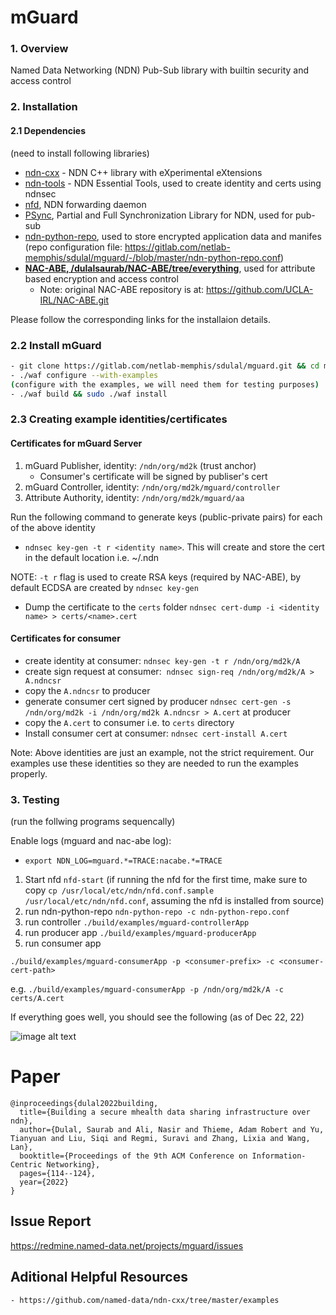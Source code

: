 # mGuard
### 1. Overview
Named Data Networking (NDN) Pub-Sub library with builtin security and access control

### 2. Installation
#### 2.1  Dependencies
(need to install following libraries)
- [ndn-cxx](https://github.com/named-data/ndn-cxx) - NDN C++ library with eXperimental eXtensions
- [ndn-tools](https://github.com/named-data/ndn-tools) - NDN Essential Tools, used to create identity and certs using ndnsec
- [nfd](https://github.com/named-data/nfd), NDN forwarding daemon
- [PSync](https://github.com/named-data/psync), Partial and Full Synchronization Library for NDN, used for pub-sub
- [ndn-python-repo](https://ndn-python-repo.readthedocs.io/en/latest/), used to store encrypted application data and manifes
(repo configuration file: https://gitlab.com/netlab-memphis/sdulal/mguard/-/blob/master/ndn-python-repo.conf)
- **[NAC-ABE, /dulalsaurab/NAC-ABE/tree/everything](https://github.com/dulalsaurab/NAC-ABE/tree/everything)**, used for attribute based encryption and access control
    - Note: original NAC-ABE repository is at: https://github.com/UCLA-IRL/NAC-ABE.git

Please follow the corresponding links for the installaion details.
### 2.2 Install mGuard
```bash
- git clone https://gitlab.com/netlab-memphis/sdulal/mguard.git && cd mguard
- ./waf configure --with-examples
(configure with the examples, we will need them for testing purposes)
- ./waf build && sudo ./waf install
```
### 2.3 Creating example identities/certificates

#### Certificates for mGuard Server
1. mGuard Publisher, identity: `/ndn/org/md2k` (trust anchor)
    - Consumer's certificate will be signed by publiser's cert 
2. mGuard Controller, identity: `/ndn/org/md2k/mguard/controller`
3. Attribute Authority, identity: `/ndn/org/md2k/mguard/aa`

Run the following command to generate keys (public-private pairs) for each of the above identity
- `ndnsec key-gen -t r <identity name>`. This will create and store the cert in the default location i.e. ~/.ndn

NOTE: `-t r` flag is used to create RSA keys (required by NAC-ABE), by default ECDSA are created by `ndnsec key-gen`

- Dump the certificate to the `certs` folder `ndnsec cert-dump -i <identity name> > certs/<name>.cert`

#### Certificates for consumer

- create identity at consumer: `ndnsec key-gen -t r /ndn/org/md2k/A`
- create sign request at consumer:  `ndnsec sign-req /ndn/org/md2k/A > A.ndncsr`
- copy the `A.ndncsr` to producer
- generate consumer cert signed by producer `ndnsec cert-gen -s /ndn/org/md2k -i /ndn/org/md2k A.ndncsr > A.cert` at producer
- copy the `A.cert` to consumer i.e. to `certs` directory
- Install consumer cert at consumer: `ndnsec cert-install A.cert`

Note: Above identities are just an example, not the strict requirement. Our examples use these identities so they are needed to run the examples properly.


### 3. Testing
(run the follwing programs sequencally)

Enable logs (mguard and nac-abe log): 
 - `export NDN_LOG=mguard.*=TRACE:nacabe.*=TRACE`

1. Start nfd `nfd-start` 
(if running the nfd for the first time, make sure to copy 
 `cp /usr/local/etc/ndn/nfd.conf.sample /usr/local/etc/ndn/nfd.conf`, 
 assuming the nfd is installed from source)
2. run ndn-python-repo
`ndn-python-repo -c ndn-python-repo.conf`
3. run controller
`./build/examples/mguard-controllerApp`
4. run producer app
`./build/examples/mguard-producerApp`
5. run consumer app

`./build/examples/mguard-consumerApp -p <consumer-prefix> -c <consumer-cert-path>`

e.g. `./build/examples/mguard-consumerApp -p /ndn/org/md2k/A -c certs/A.cert`

If everything goes well, you should see the following (as of Dec 22, 22)

![image alt text](https://gitlab.com/netlab-memphis/sdulal/mguard/-/raw/master/docs/Screen_Shot_2022-02-17_at_7.11.00_PM.png)

# Paper
```
@inproceedings{dulal2022building,
  title={Building a secure mhealth data sharing infrastructure over ndn},
  author={Dulal, Saurab and Ali, Nasir and Thieme, Adam Robert and Yu, Tianyuan and Liu, Siqi and Regmi, Suravi and Zhang, Lixia and Wang, Lan},
  booktitle={Proceedings of the 9th ACM Conference on Information-Centric Networking},
  pages={114--124},
  year={2022}
}
```




## Issue Report
https://redmine.named-data.net/projects/mguard/issues


## Aditional Helpful Resources
	- https://github.com/named-data/ndn-cxx/tree/master/examples




